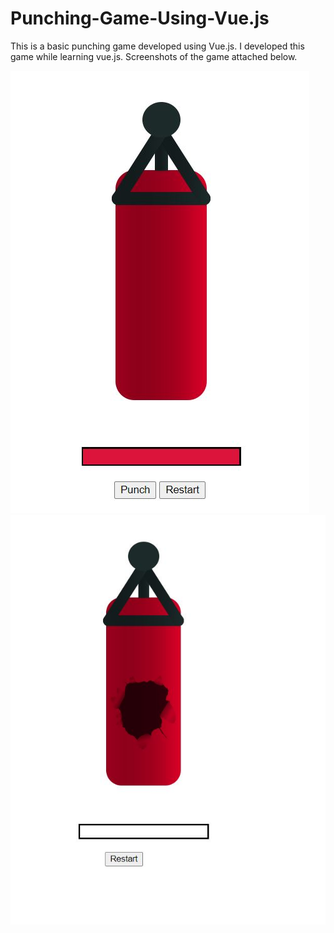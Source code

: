 # Punching-Game-Using-Vue.js

This is a basic punching game developed using Vue.js. I developed this game while learning vue.js. Screenshots of the game attached below.

![](screenshots_app/1.JPG)
![](screenshots_app/2.JPG)
